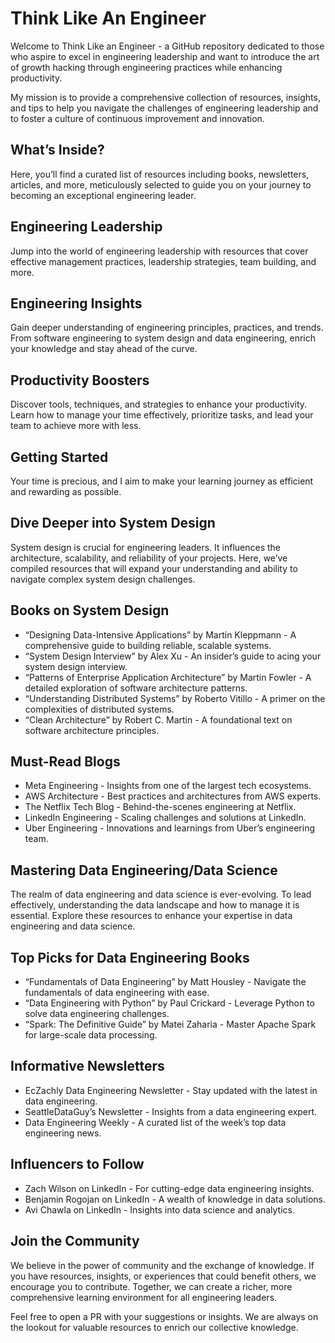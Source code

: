# Think Like An Engineer

Welcome to Think Like an Engineer - a GitHub repository dedicated to those who aspire to excel in engineering leadership and want to introduce the art of growth hacking through engineering practices while enhancing productivity.

My mission is to provide a comprehensive collection of resources, insights, and tips to help you navigate the challenges of engineering leadership and to foster a culture of continuous improvement and innovation.

## What’s Inside?

Here, you’ll find a curated list of resources including books, newsletters, articles, and more, meticulously selected to guide you on your journey to becoming an exceptional engineering leader.

## Engineering Leadership

Jump into the world of engineering leadership with resources that cover effective management practices, leadership strategies, team building, and more.

## Engineering Insights

Gain deeper understanding of engineering principles, practices, and trends. From software engineering to system design and data engineering, enrich your knowledge and stay ahead of the curve.

## Productivity Boosters

Discover tools, techniques, and strategies to enhance your productivity. Learn how to manage your time effectively, prioritize tasks, and lead your team to achieve more with less.

## Getting Started

Your time is precious, and I aim to make your learning journey as efficient and rewarding as possible.

## Dive Deeper into System Design

System design is crucial for engineering leaders. It influences the architecture, scalability, and reliability of your projects. Here, we’ve compiled resources that will expand your understanding and ability to navigate complex system design challenges.

## Books on System Design

- “Designing Data-Intensive Applications” by Martin Kleppmann - A comprehensive guide to building reliable, scalable systems.
- “System Design Interview” by Alex Xu - An insider’s guide to acing your system design interview.
- “Patterns of Enterprise Application Architecture” by Martin Fowler - A detailed exploration of software architecture patterns.
- “Understanding Distributed Systems” by Roberto Vitillo - A primer on the complexities of distributed systems.
- “Clean Architecture” by Robert C. Martin - A foundational text on software architecture principles.

## Must-Read Blogs

- Meta Engineering - Insights from one of the largest tech ecosystems.
- AWS Architecture - Best practices and architectures from AWS experts.
- The Netflix Tech Blog - Behind-the-scenes engineering at Netflix.
- LinkedIn Engineering - Scaling challenges and solutions at LinkedIn.
- Uber Engineering - Innovations and learnings from Uber’s engineering team.

## Mastering Data Engineering/Data Science

The realm of data engineering and data science is ever-evolving. To lead effectively, understanding the data landscape and how to manage it is essential. Explore these resources to enhance your expertise in data engineering and data science.

## Top Picks for Data Engineering Books

- “Fundamentals of Data Engineering” by Matt Housley - Navigate the fundamentals of data engineering with ease.
- “Data Engineering with Python” by Paul Crickard - Leverage Python to solve data engineering challenges.
- “Spark: The Definitive Guide” by Matei Zaharia - Master Apache Spark for large-scale data processing.

## Informative Newsletters

- EcZachly Data Engineering Newsletter - Stay updated with the latest in data engineering.
- SeattleDataGuy’s Newsletter - Insights from a data engineering expert.
- Data Engineering Weekly - A curated list of the week’s top data engineering news.

## Influencers to Follow

- Zach Wilson on LinkedIn - For cutting-edge data engineering insights.
- Benjamin Rogojan on LinkedIn - A wealth of knowledge in data solutions.
- Avi Chawla on LinkedIn - Insights into data science and analytics.

## Join the Community

We believe in the power of community and the exchange of knowledge. If you have resources, insights, or experiences that could benefit others, we encourage you to contribute. Together, we can create a richer, more comprehensive learning environment for all engineering leaders.

Feel free to open a PR with your suggestions or insights. We are always on the lookout for valuable resources to enrich our collective knowledge.
